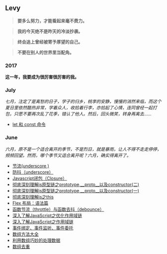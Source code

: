 ## Levy 
> **要多么努力，才能看起来毫不费力。**

> **我的今天绝不是昨天的冷淡抄袭。**

> **终会追上曾经被寄予厚望的自己。**

> **不要在别人的世界里当配角。**

### 2017

**这一年，我要成为很厉害很厉害的我。**

### July
_七月，注定了是离愁的日子，学子的归乡，桃李的安静，慢慢的消然来临，而这个夏日里依然酷热非常，学着众人，收拾着行李，亦拾起了心情，连同曾经一起打包，只愿不要再次乱了花季，错认了他人。然后，回头微笑，转身再离去……_

- [let 和 const 命令](https://github.com/linchwei/blog/issues/15)


### June
_六月，原不是一个适合离开的季节，不是烈日，就是暴雨，让人不得不走走停停，频频回望。然而，哪个季节又适合离开呢？六月，确实得离开了。_

- [节流(underscore ) ](https://github.com/linchwei/blog/issues/14)
- [防抖（underscore）](https://github.com/linchwei/blog/issues/13)
- [Javascript闭包（Closure）](https://github.com/linchwei/blog/issues/12)
- [彻底深刻理解js原型链之prototype,__proto__以及constructor(二)](https://github.com/linchwei/blog/issues/11)
- [彻底深刻理解js原型链之prototype,__proto__以及constructor(一)](https://github.com/linchwei/blog/issues/10)
- [彻底深刻理解js之this](https://github.com/linchwei/blog/issues/9)
- [Flex 布局：语法篇](https://github.com/linchwei/blog/issues/8)
- [函数节流（throttle）与函数去抖（debounce）](https://github.com/linchwei/blog/issues/7)
- [深入了解JavaScript之优化作用域链](https://github.com/linchwei/blog/issues/6)
- [深入了解JavaScript之作用域链](https://github.com/linchwei/blog/issues/5)
- [事件绑定、事件监听、事件委托](https://github.com/linchwei/blog/issues/4)
- [数组方法大全](https://github.com/linchwei/blog/issues/3)
- [利用数组巧妙的处理数据](https://github.com/linchwei/blog/issues/2)
- [数组去重](https://github.com/linchwei/blog/issues/1)

